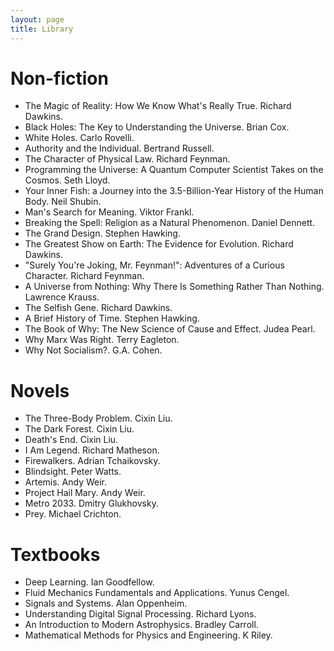 ```yaml
---
layout: page
title: Library
---
```


# Non-fiction

- The Magic of Reality: How We Know What's Really True. Richard Dawkins.
- Black Holes: The Key to Understanding the Universe. Brian Cox.
- White Holes. Carlo Rovelli.
- Authority and the Individual. Bertrand Russell.
- The Character of Physical Law. Richard Feynman.
- Programming the Universe: A Quantum Computer Scientist Takes on the Cosmos. Seth Lloyd.
- Your Inner Fish: a Journey into the 3.5-Billion-Year History of the Human Body. Neil Shubin.
- Man's Search for Meaning. Viktor Frankl.
- Breaking the Spell: Religion as a Natural Phenomenon. Daniel Dennett.
- The Grand Design. Stephen Hawking.
- The Greatest Show on Earth: The Evidence for Evolution. Richard Dawkins.
- "Surely You're Joking, Mr. Feynman!": Adventures of a Curious Character. Richard Feynman.
- A Universe from Nothing: Why There Is Something Rather Than Nothing. Lawrence Krauss.
- The Selfish Gene. Richard Dawkins.
- A Brief History of Time. Stephen Hawking.
- The Book of Why: The New Science of Cause and Effect. Judea Pearl.
- Why Marx Was Right. Terry Eagleton.
- Why Not Socialism?. G.A. Cohen.

# Novels

- The Three-Body Problem. Cixin Liu.
- The Dark Forest. Cixin Liu.
- Death's End. Cixin Liu.
- I Am Legend. Richard Matheson.
- Firewalkers. Adrian Tchaikovsky.
- Blindsight. Peter Watts.
- Artemis. Andy Weir.
- Project Hail Mary. Andy Weir.
- Metro 2033. Dmitry Glukhovsky.
- Prey. Michael Crichton.

# Textbooks

- Deep Learning. Ian Goodfellow.
- Fluid Mechanics Fundamentals and Applications. Yunus Cengel.
- Signals and Systems. Alan Oppenheim.
- Understanding Digital Signal Processing. Richard Lyons.
- An Introduction to Modern Astrophysics. Bradley Carroll.
- Mathematical Methods for Physics and Engineering. K Riley.